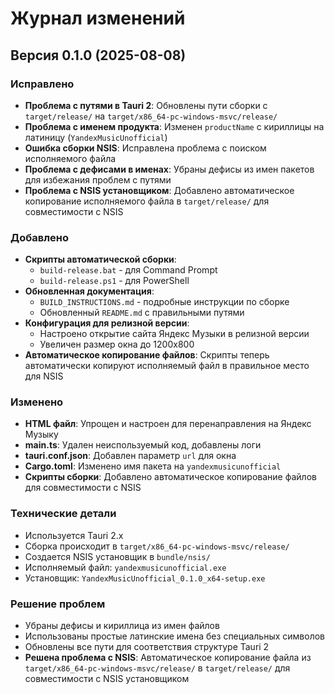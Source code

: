 # Журнал изменений

## Версия 0.1.0 (2025-08-08)

### Исправлено
- **Проблема с путями в Tauri 2**: Обновлены пути сборки с `target/release/` на `target/x86_64-pc-windows-msvc/release/`
- **Проблема с именем продукта**: Изменен `productName` с кириллицы на латиницу (`YandexMusicUnofficial`)
- **Ошибка сборки NSIS**: Исправлена проблема с поиском исполняемого файла
- **Проблема с дефисами в именах**: Убраны дефисы из имен пакетов для избежания проблем с путями
- **Проблема с NSIS установщиком**: Добавлено автоматическое копирование исполняемого файла в `target/release/` для совместимости с NSIS

### Добавлено
- **Скрипты автоматической сборки**:
  - `build-release.bat` - для Command Prompt
  - `build-release.ps1` - для PowerShell
- **Обновленная документация**:
  - `BUILD_INSTRUCTIONS.md` - подробные инструкции по сборке
  - Обновленный `README.md` с правильными путями
- **Конфигурация для релизной версии**:
  - Настроено открытие сайта Яндекс Музыки в релизной версии
  - Увеличен размер окна до 1200x800
- **Автоматическое копирование файлов**: Скрипты теперь автоматически копируют исполняемый файл в правильное место для NSIS

### Изменено
- **HTML файл**: Упрощен и настроен для перенаправления на Яндекс Музыку
- **main.ts**: Удален неиспользуемый код, добавлены логи
- **tauri.conf.json**: Добавлен параметр `url` для окна
- **Cargo.toml**: Изменено имя пакета на `yandexmusicunofficial`
- **Скрипты сборки**: Добавлено автоматическое копирование файлов для совместимости с NSIS

### Технические детали
- Используется Tauri 2.x
- Сборка происходит в `target/x86_64-pc-windows-msvc/release/`
- Создается NSIS установщик в `bundle/nsis/`
- Исполняемый файл: `yandexmusicunofficial.exe`
- Установщик: `YandexMusicUnofficial_0.1.0_x64-setup.exe`

### Решение проблем
- Убраны дефисы и кириллица из имен файлов
- Использованы простые латинские имена без специальных символов
- Обновлены все пути для соответствия структуре Tauri 2
- **Решена проблема с NSIS**: Автоматическое копирование файла из `target/x86_64-pc-windows-msvc/release/` в `target/release/` для совместимости с NSIS установщиком
